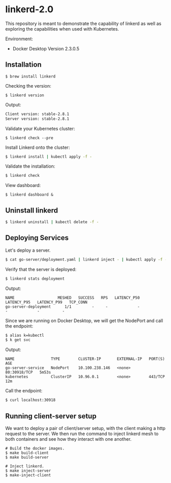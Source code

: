 # linkerd-2.0

This repository is meant to demonstrate the capability of linkerd as well as exploring the capabilities when used with Kubernetes.

Environment:
- Docker Desktop Version 2.3.0.5

## Installation

```
$ brew install linkerd
```

Checking the version:
```
$ linkerd version
```

Output:
```bash
Client version: stable-2.8.1
Server version: stable-2.8.1
```

Validate your Kubernetes cluster:
```
$ linkerd check --pre
```

Install Linkerd onto the cluster:

```bash
$ linkerd install | kubectl apply -f -
```

Validate the installation:
```bash
$ linkerd check
```

View dashboard:

```
$ linkerd dashboard &
```


## Uninstall linkerd

```bash
$ linkerd uninstall | kubectl delete -f -
```

## Deploying Services

Let's deploy a server.

```bash
$ cat go-server/deployment.yaml | linkerd inject - | kubectl apply -f -
```

Verify that the server is deployed:

```bash
$ linkerd stats deployment
```

Output:

```
NAME                   MESHED   SUCCESS   RPS   LATENCY_P50   LATENCY_P95   LATENCY_P99   TCP_CONN
go-server-deployment      1/1         -     -             -             -             -          -
```

Since we are running on Docker Desktop, we will get the NodePort and call the endpoint:


```bash
$ alias k=kubectl
$ k get svc
```

Output:
```
NAME                TYPE        CLUSTER-IP       EXTERNAL-IP   PORT(S)        AGE
go-server-service   NodePort    10.100.238.146   <none>        80:30918/TCP   5m53s
kubernetes          ClusterIP   10.96.0.1        <none>        443/TCP        12m
```

Call the endpoint:
```bash
$ curl localhost:30918
```

## Running client-server setup

We want to deploy a pair of client/server setup, with the client making a http request to the server. We then run the command to inject linkerd mesh to both containers and see how they interact with one another.
```
# Build the docker images.
$ make build-client
$ make build-server

# Inject linkerd.
$ make inject-server
$ make-inject-client
```
